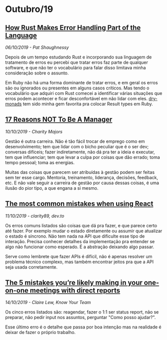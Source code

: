 # Outubro/19

## [How Rust Makes Error Handling Part of the Language](http://patshaughnessy.net/2019/10/3/how-rust-makes-error-handling-part-of-the-language)

_06/10/2019 - Pat Shaughnessy_

Depois de um tempo estudando Rust e incorporando sua linguagem de tratamento de erros eu percebi que tratar erros faz parte de qualquer software, e que não ter o vocabulário para falar disso limitava minha consideração sobre o assunto.

Em Ruby não há uma forma dominante de tratar erros, e em geral os erros são ou ignorados ou presentes em alguns casos críticos. Mas tendo o vocabulário que adquiri com Rust comecei a identificar várias situações que erros podem acontecer e ficar desconfortável em não lidar com eles. [dry-monads](https://dry-rb.org/gems/dry-monads/master/) tem sido minha gem favorita pra colocar Result types em Ruby.

## [17 Reasons NOT To Be A Manager](https://charity.wtf/2019/09/08/reasons-not-to-be-a-manager/)

_10/10/2019 - Charity Majors_

Gestão é outra carreira. Não é tão fácil trocar de emprego como em desenvolvimento; tem que lidar com o bicho peculiar que é o ser dev; conversas difíceis; fazer indiretamente, não dá pra ter a ideia e executar, tem que influenciar; tem que levar a culpa por coisas que dão errado; toma tempo pessoal; toma as energias.

Muitas das coisas que parecem ser atribuídas à gestão podem ser feitas sem ter esse cargo. Mentoria, treinamento, liderança, decisões, feedback, etc. E não vale seguir a carreira de gestão por causa dessas coisas, é uma ilusão do pior tipo, a que engana a si mesmo.

## [The most common mistakes when using React](https://dev.to/clarity89/the-most-common-mistakes-when-using-react-45h2)

_11/10/2019 - clarity89, dev.to_

Os erros comuns listados são coisas que dá pra fazer, e que parece certo até fazer. Por exemplo mudar o estado diretamente ou assumir que atualizar o estado é síncrono. Não tem nada na API que dificulte esse tipo de interação. Precisa conhecer detalhes da implementação pra entender se algo não funcionar como esperado. É a abstração deixando algo passar.

Serve como lembrete que fazer APIs é difícil, não é apenas resolver um problema técnico complexo, mas também encontrar jeitos pra que a API seja usada corretamente.

## [The 5 mistakes you’re likely making in your one-on-one meetings with direct reports](https://knowyourteam.com/blog/2019/10/10/the-5-mistakes-youre-making-in-your-one-on-one-meetings-with-direct-reports)

_14/10/2019 - Claire Lew, Know Your Team_

Os cinco erros listados são: reagendar, fazer o 1:1 ser status report, não se preparar, não pedir input nos assuntos, perguntar "Como posso ajudar?".

Esse último erro é o detalhe que passa por boa intenção mas na realidade é deixar de fazer o próprio trabalho.

